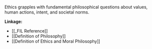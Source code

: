 Ethics grapples with fundamental philosophical questions about values, human actions, intent, and societal norms.

**Linkage:**
- [[_FIL Reference]]
- [[Definition of Philosophy]]
- [[Definition of Ethics and Moral Philosophy]]